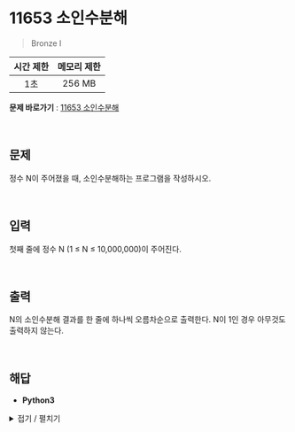 # 11653 소인수분해
> Bronze I

|시간 제한|메모리 제한|
|:---:|:---:|
|1초|256 MB|

**문제 바로가기** : [11653 소인수분해](https://www.acmicpc.net/problem/11653 "11653 소인수분해")

</br>

## 문제
정수 N이 주어졌을 때, 소인수분해하는 프로그램을 작성하시오.

</br>

## 입력
첫째 줄에 정수 N (1 ≤ N ≤ 10,000,000)이 주어진다.

</br>

## 출력
N의 소인수분해 결과를 한 줄에 하나씩 오름차순으로 출력한다. N이 1인 경우 아무것도 출력하지 않는다.

</br>

## 해답
- **Python3**
<details>
<summary>접기 / 펼치기</summary>
<div markdown="1">

```py
n = int(input())

if n == 1:
    exit()

flagLoop = True
while flagLoop and int(n ** 0.5) > 1:
    for i in range(2, int(n ** 0.5) + 1):
        if n % i == 0:
            print(i)
            n //= i
            break
        elif i == int(n ** 0.5):
            flagLoop = False
            break
print(n)
```

</div>
</details>